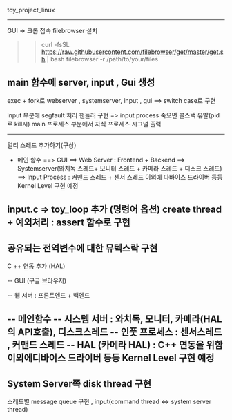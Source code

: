 toy_project_linux

--------------------------
GUI => 크롬 접속
filebrowser 설치
>>  curl -fsSL https://raw.githubusercontent.com/filebrowser/get/master/get.sh | bash filebrowser -r /path/to/your/files

main 함수에 server, input , Gui 생성
---------------------------------------

exec + fork로 webserver , systemserver,  input , gui ==> switch case로 구현

input 부분에 segfault 처리 핸들러 구현
	=> input process 죽으면 콜스택 유발(pid로 kill시)
main 프로세스 부분에서 자식 프로세스 시그널 출력

--------------------------------------
멀티 스레드 추가하기(구상)
- 메인 함수
==> GUI
==> Web Server : Frontend + Backend
==> Systemserver(와치독 스레드+ 모니터 스레드 + 카메라 스레드 + 디스크 스레드)
==> Input Process : 커맨드 스레드 + 센서 스레드
이외에 다바이스 드라이버 등등 Kernel Level 구현 예정

input.c => toy_loop 추가 (명령어 옵션)
create thread + 예외처리 : assert 함수로 구현
---------------------------------------
공유되는 전역변수에 대한 뮤텍스락 구현 
--------------------------------------
C ++ 연동 추가 (HAL)

-- GUI (구글 브라우저)

-- 웹 서버 : 프론트엔드 + 백엔드

-- 메인함수
-- 시스템 서버 : 와치독, 모니터, 카메라(HAL의 API호출), 디스크스레드
-- 인풋 프로세스 : 센서스레드 , 커맨드 스레드
-- HAL (카메라 HAL) : C++ 연동을 위함
이외에디바이스 드라이버 등등 Kernel Level 구현 예정
--------------------------------------
System Server쪽 disk thread 구현 
-------------------------------------
스레드별 message queue 구현 , input(command thread <=> system server thread)


